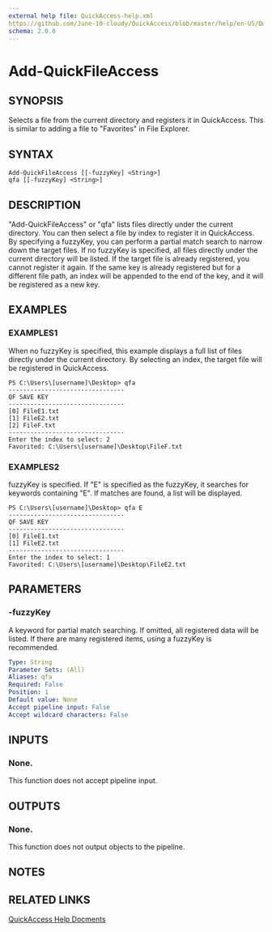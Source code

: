 ```yaml
---
external help file: QuickAccess-help.xml
https://github.com/June-10-cloudy/QuickAccess/blob/master/help/en-US/QuickAccess-help.xml
schema: 2.0.0
---
```

# Add-QuickFileAccess
## SYNOPSIS
Selects a file from the current directory and registers it in QuickAccess. This is similar to adding a file to "Favorites" in File Explorer.
## SYNTAX
```
Add-QuickFileAccess [[-fuzzyKey] <String>]
qfa [[-fuzzyKey] <String>]
```
## DESCRIPTION
"Add-QuickFileAccess" or "qfa" lists files directly under the current directory.
You can then select a file by index to register it in QuickAccess.
By specifying a fuzzyKey, you can perform a partial match search to narrow down the target files.
If no fuzzyKey is specified, all files directly under the current directory will be listed.
If the target file is already registered, you cannot register it again.
If the same key is already registered but for a different file path, an index will be appended to the end of the key, and it will be registered as a new key.
## EXAMPLES
### EXAMPLES1
When no fuzzyKey is specified, this example displays a full list of files directly under the current directory.
By selecting an index, the target file will be registered in QuickAccess.
```
PS C:\Users\[username]\Desktop> qfa
--------------------------------
QF SAVE KEY
--------------------------------
[0] FileE1.txt
[1] FileE2.txt
[2] FileF.txt
--------------------------------
Enter the index to select: 2
Favorited: C:\Users\[username]\Desktop\FileF.txt
```
### EXAMPLES2
fuzzyKey is specified.
If "E" is specified as the fuzzyKey, it searches for keywords containing "E".
If matches are found, a list will be displayed.
```
PS C:\Users\[username]\Desktop> qfa E
--------------------------------
QF SAVE KEY
--------------------------------
[0] FileE1.txt
[1] FileE2.txt
--------------------------------
Enter the index to select: 1
Favorited: C:\Users\[username]\Desktop\FileE2.txt
```
## PARAMETERS
### -fuzzyKey
A keyword for partial match searching.
If omitted, all registered data will be listed.
If there are many registered items, using a fuzzyKey is recommended.
```yaml
Type: String
Parameter Sets: (All)
Aliases: qfa
Required: False
Position: 1
Default value: None
Accept pipeline input: False
Accept wildcard characters: False
```
## INPUTS
### None. 
This function does not accept pipeline input.
## OUTPUTS
### None. 
This function does not output objects to the pipeline.
## NOTES
## RELATED LINKS
[QuickAccess Help Docments](https://github.com/June-10-cloudy/QuickAccess-Help)

